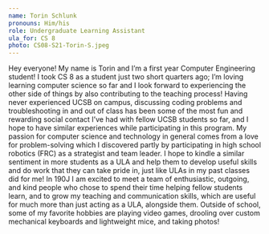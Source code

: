 ```yaml
---
name: Torin Schlunk
pronouns: Him/his
role: Undergraduate Learning Assistant
ula_for: CS 8
photo: CS08-S21-Torin-S.jpeg
---
```


Hey everyone! My name is Torin and I’m a first year Computer Engineering student! I took CS 8 as a student just two short quarters ago; I’m loving learning computer science so far and I look forward to experiencing the other side of things by also contributing to the teaching process!
Having never experienced UCSB on campus, discussing coding problems and troubleshooting in and out of class has been some of the most fun and rewarding social contact I’ve had with fellow UCSB students so far, and I hope to have similar experiences while participating in this program. My passion for computer science and technology in general comes from a love for problem-solving which I discovered partly by participating in high school robotics (FRC) as a strategist and team leader. I hope to kindle a similar sentiment in more students as a ULA and help them to develop useful skills and do work that they can take pride in, just like ULAs in my past classes did for me!
In 190J I am excited to meet a team of enthusiastic, outgoing, and kind people who chose to spend their time helping fellow students learn, and to grow my teaching and communication skills, which are useful for much more than just acting as a ULA, alongside them.
Outside of school, some of my favorite hobbies are playing video games, drooling over custom mechanical keyboards and lightweight mice, and taking photos!
